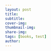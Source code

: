 ```yaml
---
layout: post
title: 
subtitle: 
cover-img: 
thumbnail-img: 
share-img: 
tags: [books, test]
author: 
---
```


